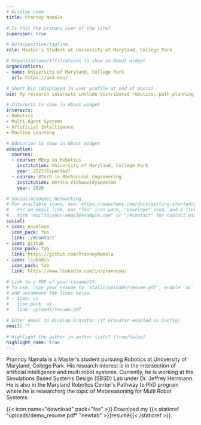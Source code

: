 ```yaml
---
# Display name
title: Prannoy Namala

# Is this the primary user of the site?
superuser: true

# Role/position/tagline
role: Master's Student at University of Maryland, College Park

# Organizations/Affiliations to show in About widget
organizations:
- name: University of Maryland, College Park
  url: https://umd.edu/

# Short bio (displayed in user profile at end of posts)
bio: My research interests include distributed robotics, path planning, control and decison making for multi robot systems.

# Interests to show in About widget
interests:
- Robotics
- Multi Agent Systems
- Artificial Intelligence
- Machine Learning

# Education to show in About widget
education:
  courses:
  - course: MEng in Robotics
    institution: University of Maryland, College Park
    year: 2022(Expected)
  - course: BTech in Mechanical Engineering
    institution: Amrita Vishwavidyapeetam
    year: 2020

# Social/Academic Networking
# For available icons, see: https://wowchemy.com/docs/getting-started/page-builder/#icons
#   For an email link, use "fas" icon pack, "envelope" icon, and a link in the
#   form "mailto:your-email@example.com" or "/#contact" for contact widget.
social:
- icon: envelope
  icon_pack: fas
  link: '/#contact'
- icon: github
  icon_pack: fab
  link: https://github.com/PrannoyNamala
- icon: linkedin
  icon_pack: fab
  link: https://www.linkedin.com/in/prannoyn/

# Link to a PDF of your resume/CV.
# To use: copy your resume to `static/uploads/resume.pdf`, enable `ai` icons in `params.toml`, 
# and uncomment the lines below.
# - icon: cv
#   icon_pack: ai
#   link: uploads/resume.pdf

# Enter email to display Gravatar (if Gravatar enabled in Config)
email: ""

# Highlight the author in author lists? (true/false)
highlight_name: true
---
```


Prannoy Namala is a Master's student pursuing Robotics at Unoversity of Maryland, College Park. His research interest is in the intersection of artificial intelligence and multi robot systems. Currently, he is working at the Simulations Based Systems Design (SBSD) Lab under Dr. Jeffrey Herrmann. He is also in the Maryland Robotics Center's Pathway to PhD program where he is researching the topic of Metareasoning for Multi Robot Systems.


{{< icon name="download" pack="fas" >}} Download my {{< staticref "uploads/demo_resume.pdf" "newtab" >}}resumé{{< /staticref >}}.
